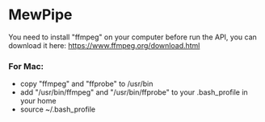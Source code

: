 MewPipe
=======

You need to install "ffmpeg" on your computer before run the API, you can download it here: https://www.ffmpeg.org/download.html

### For Mac:
* copy "ffmpeg" and "ffprobe" to /usr/bin
* add "/usr/bin/ffmpeg" and "/usr/bin/ffprobe" to your .bash_profile in your home 
* source ~/.bash_profile